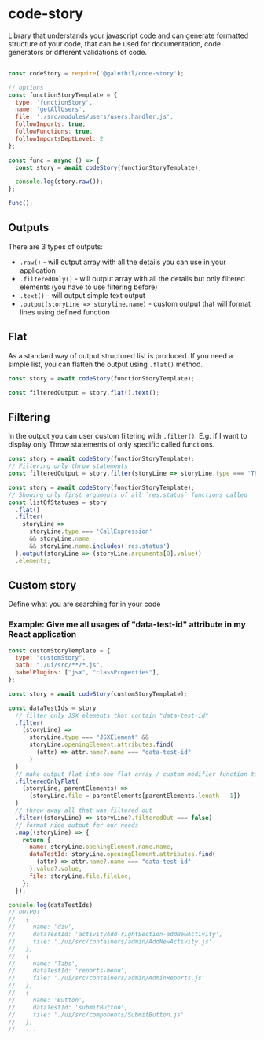 # code-story

Library that understands your javascript code and can generate formatted structure of your code,
that can be used for documentation, code generators or different validations of code.

```javascript

const codeStory = require('@galethil/code-story');

// options
const functionStoryTemplate = {
  type: 'functionStory',
  name: 'getAllUsers',
  file: './src/modules/users/users.handler.js',
  followImports: true,
  followFunctions: true,
  followImportsDeptLevel: 2
};

const func = async () => {
  const story = await codeStory(functionStoryTemplate);

  console.log(story.raw());
};

func();

```

## Outputs

There are 3 types of outputs:

* `.raw()` - will output array with all the details you can use in your application
* `.filteredOnly()` - will output array with all the details but only filtered elements (you have to use filtering before)
* `.text()` - will output simple text output
* `.output(storyLine => storyline.name)` - custom output that will format lines using defined function

## Flat

As a standard way of output structured list is produced. If you need a simple list, you can flatten the output using `.flat()` method.

```javascript
const story = await codeStory(functionStoryTemplate);

const filteredOutput = story.flat().text();
```

## Filtering

In the output you can user custom filtering with `.filter()`. E.g. if I want to display only Throw statements of only specific called functions.

```javascript
const story = await codeStory(functionStoryTemplate);
// Filtering only throw statements
const filteredOutput = story.filter(storyLine => storyLine.type === 'ThrowStatement').text();
```

```javascript
const story = await codeStory(functionStoryTemplate);
// Showing only first arguments of all `res.status` functions called
const listOfStatuses = story
  .flat()
  .filter(
    storyLine =>
      storyLine.type === 'CallExpression'
      && storyLine.name
      && storyLine.name.includes('res.status')
  ).output(storyLine => (storyLine.arguments[0].value))
  .elements;
```

## Custom story

Define what you are searching for in your code

### Example: Give me all usages of "data-test-id" attribute in my React application

```javascript
const customStoryTemplate = {
  type: "customStory",
  path: "./ui/src/**/*.js",
  babelPlugins: ["jsx", "classProperties"],
};

const story = await codeStory(customStoryTemplate);

const dataTestIds = story
  // filter only JSX elements that contain "data-test-id"
  .filter(
    (storyLine) =>
      storyLine.type === "JSXElement" &&
      storyLine.openingElement.attributes.find(
        (attr) => attr.name?.name === "data-test-id"
      )
  )
  // make output flat into one flat array / custom modifier function to add also parent file name
  .filteredOnlyFlat(
    (storyLine, parentElements) =>
      (storyLine.file = parentElements[parentElements.length - 1])
  )
  // throw away all that was filtered out
  .filter((storyLine) => storyLine?.filteredOut === false)
  // format nice output for our needs
  .map((storyLine) => {
    return {
      name: storyLine.openingElement.name.name,
      dataTestId: storyLine.openingElement.attributes.find(
        (attr) => attr.name?.name === "data-test-id"
      ).value?.value,
      file: storyLine.file.fileLoc,
    };
  });

console.log(dataTestIds)
// OUTPUT
//   {
//     name: 'div',
//     dataTestId: 'activityAdd-rightSection-addNewActivity',
//     file: './ui/src/containers/admin/AddNewActivity.js'
//   },
//   {
//     name: 'Tabs',
//     dataTestId: 'reports-menu',
//     file: './ui/src/containers/admin/AdminReports.js'
//   },
//   {
//     name: 'Button',
//     dataTestId: 'submitButton',
//     file: './ui/src/components/SubmitButton.js'
//   },
//   ...
```

